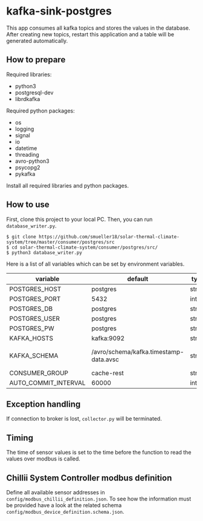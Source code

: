 # kafka-sink-postgres
This app consumes all kafka topics and stores the values in the database. After creating new topics, restart this application and a table will be generated automatically.

## How to prepare
Required libraries:

- python3
- postgresql-dev
- librdkafka

Required python packages:
- os
- logging
- signal
- io
- datetime
- threading
- avro-python3
- psycopg2
- pykafka

Install all required libraries and python packages.

## How to use
First, clone this project to your local PC. Then, you can run `database_writer.py`.
```
$ git clone https://github.com/smueller18/solar-thermal-climate-system/tree/master/consumer/postgres/src
$ cd solar-thermal-climate-system/consumer/postgres/src/
$ python3 database_writer.py
```
Here is a list of all variables which can be set by environment variables.

| variable | default | type | info |
| --- | --- | --- | --- |
| POSTGRES_HOST | postgres | string |   |
| POSTGRES_PORT | 5432 | int |   |
| POSTGRES_DB | postgres | string |   |
| POSTGRES_USER | postgres | string |   |
| POSTGRES_PW | postgres | string |   |
| KAFKA_HOSTS | kafka:9092 | string |   |
| KAFKA_SCHEMA | /avro/schema/kafka.timestamp-data.avsc | string | use absolute paths |
| CONSUMER_GROUP | cache-rest | string |   |
| AUTO_COMMIT_INTERVAL | 60000 | int | milliseconds |

## Exception handling
If connection to broker is lost, `collector.py` will be terminated.

## Timing
The time of sensor values is set to the time before the function to read the values over modbus is called.

## Chillii System Controller modbus definition
Define all available sensor addresses in `config/modbus_chillii_definition.json`. To see how the information must be provided have a look at the related schema `config/modbus_device_definition.schema.json`.
